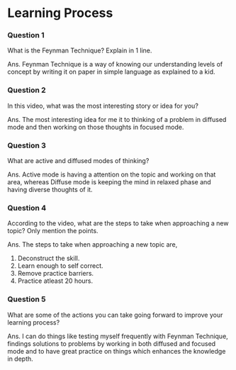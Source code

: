 # Learning Process

### Question 1
What is the Feynman Technique? Explain in 1 line.

Ans. Feynman Technique is a way of knowing our understanding levels of concept by writing it on paper in simple language as explained to a kid.

### Question 2
In this video, what was the most interesting story or idea for you?

Ans. The most interesting idea for me it to thinking of a problem in diffused mode and then working on those thoughts in focused mode.

### Question 3
What are active and diffused modes of thinking?

Ans. Active mode is having a attention on the topic and working on that area, whereas Diffuse mode is keeping the mind in relaxed phase and having diverse thoughts of it.

### Question 4
According to the video, what are the steps to take when approaching a new topic? Only mention the points.

Ans. The steps to take when approaching a new topic are,
  1. Deconstruct the skill.
  2. Learn enough to self correct.
  3. Remove practice barriers.
  4. Practice atleast 20 hours.

### Question 5
What are some of the actions you can take going forward to improve your learning process?

Ans. I can do things like testing myself frequently with Feynman Technique, findings solutions to problems by working in both diffused and focused mode and to have great practice on things which enhances the knowledge in depth.
